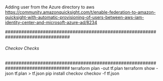 Adding user from the Azure directory to aws 
https://community.amazonquicksight.com/t/enable-federation-to-amazon-quicksight-with-automatic-provisioning-of-users-between-aws-iam-identity-center-and-microsoft-azure-ad/8234



################################################################################
###### Checkov Checks 
################################################################################
terraform plan -out tf.plan
terraform show -json tf.plan > tf.json
pip install checkov
checkov -f tf.json



